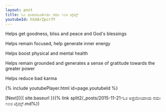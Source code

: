 ```yaml
---
layout: post
title: ಓಂ ಮಹಾಮೂರ್ತಯೇ ನಮಃ ೧೦೮ ಟೈಮ್ಸ್
youtubeId: hSXArZpcr7Y
---
```

 
 
Helps get goodness, bliss and peace and God's blessings
 
Helps remain focused, help generate inner energy 
 
Helps boost physical and mental health 
 
Helps remain grounded and generates a sense of gratitude towards the greater power 
 
Helps reduce bad karma
 
 
 
 


{% include youtubePlayer.html id=page.youtubeId %}
 
[Next]({{ site.baseurl }}{% link  split2/_posts/2015-11-21-ಓಂ ಅಪ್ರಮೇಯಾಯ ನಮಃ ೧೦೮ ಟೈಮ್ಸ್.md%})
 

